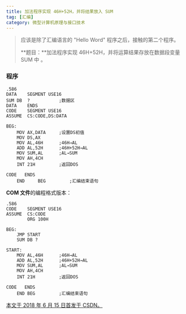 ```yaml
---
title: 加法程序实现 46H+52H，并将结果放入 SUM
tag: [汇编]
category: 微型计算机原理与接口技术
---
```


>应该是除了汇编语言的 "Hello Word" 程序之后，接触的第二个程序。 
>
>**题目：**加法程序实现 46H+52H，并将运算结果存放在数据段变量 SUM 中 。

<!--more-->

### 程序

```assembly
.586
DATA	SEGMENT USE16
SUM	DB  ?	        ;数据区
DATA	ENDS
CODE	SEGMENT USE16
ASSUME  CS:CODE,DS:DATA
 
BEG:
	MOV	AX,DATA	    ;设置DS初值
	MOV	DS,AX                 
	MOV	AL,46H	    ;46H→AL
	ADD	AL,52H 	    ;46H+52H→AL
	MOV	SUM,AL   	;AL→SUM
  	MOV AH,4CH
	INT	21H       	;返回DOS
 
CODE   ENDS
	END     BEG     	;汇编结束语句
```

**COM 文件**的编程格式版本： 

```assembly
.586
CODE	SEGMENT USE16
ASSUME  CS:CODE
		ORG 100H
 
BEG:
	JMP START
	SUM DB ?
 
START:             
	MOV	AL,46H	    ;46H→AL
	ADD	AL,52H 	    ;46H+52H→AL
	MOV	SUM,AL   	;AL→SUM
  	MOV AH,4CH
	INT	21H       	;返回DOS
 
CODE   ENDS
	END	BEG         ;汇编结束语句
```

<u>本文于 2018 年 6 月 15 日首发于 [CSDN](https://blog.csdn.net/Wonz5130/article/details/80705314)。</u>